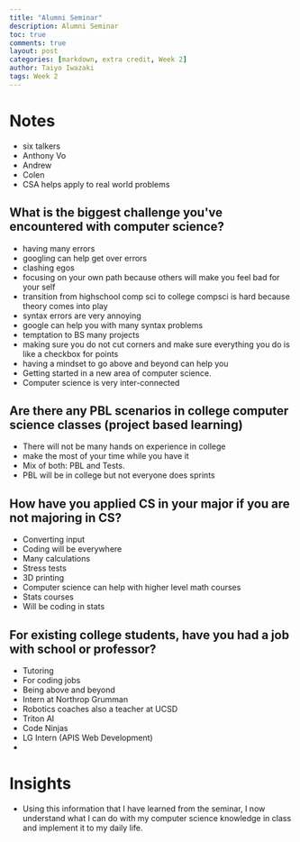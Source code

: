```yaml
---
title: "Alumni Seminar"
description: Alumni Seminar
toc: true
comments: true
layout: post
categories: [markdown, extra credit, Week 2]
author: Taiyo Iwazaki
tags: Week 2
---
```


# Notes

- six talkers
- Anthony Vo
- Andrew 
- Colen
- CSA helps apply to real world problems

## What is the biggest challenge you've encountered with computer science?
- having many errors
- googling can help get over errors
- clashing egos
- focusing on your own path because others will make you feel bad for your self
- transition from highschool comp sci to college compsci is hard because theory comes into play
- syntax errors are very annoying
- google can help you with many syntax problems
- temptation to BS many projects
- making sure you do not cut corners and make sure everything you do is like a checkbox for points
- having a mindset to go above and beyond can help you
- Getting started in a new area of computer science. 
- Computer science is very inter-connected

## Are there any PBL scenarios in college computer science classes (project based learning)
- There will not be many hands on experience in college
- make the most of your time while you have it
- Mix of both: PBL and Tests.
- PBL will be in college but not everyone does sprints 

## How have you applied CS in your major if you are not majoring in CS?
- Converting input
- Coding will be everywhere
- Many calculations
- Stress tests
- 3D printing
- Computer science can help with higher level math courses 
- Stats courses
- Will be coding in stats

## For existing college students, have you had a job with school or professor?
- Tutoring
- For coding jobs
- Being above and beyond 
- Intern at Northrop Grumman
- Robotics coaches also a teacher at UCSD
- Triton AI
- Code Ninjas
- LG Intern (APIS Web Development)
- 
# Insights
- Using this information that I have learned from the seminar, I now understand what I can do with my computer science knowledge in class and implement it to my daily life.